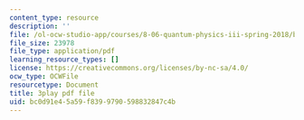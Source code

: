 ```yaml
---
content_type: resource
description: ''
file: /ol-ocw-studio-app/courses/8-06-quantum-physics-iii-spring-2018/bc0d91e45a59f8399790598832847c4b_gXj4irGhxuo.pdf
file_size: 23978
file_type: application/pdf
learning_resource_types: []
license: https://creativecommons.org/licenses/by-nc-sa/4.0/
ocw_type: OCWFile
resourcetype: Document
title: 3play pdf file
uid: bc0d91e4-5a59-f839-9790-598832847c4b
---
```

